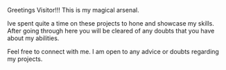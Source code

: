 Greetings Visitor!!! This is my magical arsenal. 

Ive spent quite a time on these projects to hone and showcase my skills. After going through here you will be cleared of any doubts that you have about my abilities.

Feel free to connect with me. I am open to any advice or doubts regarding my projects.
